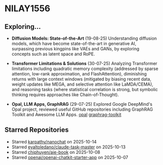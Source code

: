 # NILAY1556

## Exploring...
- **Diffusion Models: State-of-the-Art** (19-08-25)
  Understanding diffusion models, which have become state-of-the-art in generative AI, surpassing previous kingpins like VAEs and GANs, by exploring concepts such as latent space and RoPE.

- **Transformer Limitations & Solutions** (30-07-25)
  Analyzing Transformer limitations including quadratic memory complexity (addressed by sparse attention, low-rank approximation, and FlashAttention), diminishing returns with large context windows (mitigated by biasing recent data, weight updates like MEGA, and selective attention like LaMDA/CEMA), and reasoning tasks (where statistical correlation is strong, but symbolic thinking requires approaches like Chain-of-Thought).

- **Opal, LLM Apps, GraphRAG** (29-07-25)
  Explored Google DeepMind's Opal project, reviewed useful GitHub repositories including GraphRAG Toolkit and Awesome LLM Apps.
  [opal](https://opal.withgoogle.com/)
  [graphrag-toolkit](https://github.com/awslabs/graphrag-toolkit)

## Starred Repositories
- Starred [karpathy/nanochat](https://github.com/karpathy/nanochat) on 2025-10-14
- Starred [eyaltoledano/claude-task-master](https://github.com/eyaltoledano/claude-task-master) on 2025-10-13
- Starred [chiphuyen/aie-book](https://github.com/chiphuyen/aie-book) on 2025-10-08
- Starred [openai/openai-chatkit-starter-app](https://github.com/openai/openai-chatkit-starter-app) on 2025-10-07

